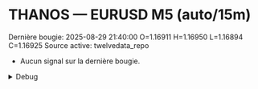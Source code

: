 # THANOS — EURUSD M5 (auto/15m)
Dernière bougie: 2025-08-29 21:40:00  O=1.16911  H=1.16950  L=1.16894  C=1.16925
Source active: twelvedata_repo

- Aucun signal sur la dernière bougie.

<details><summary>Debug</summary>

- TD_API_KEY manquant.

</details>